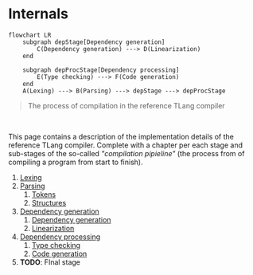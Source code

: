 Internals
=========

```mermaid
flowchart LR
	subgraph depStage[Dependency generation]
		C(Dependency generation) ---> D(Linearization)
	end

	subgraph depProcStage[Dependency processing]
		E(Type checking) ---> F(Code generation)
	end
	A(Lexing) ---> B(Parsing) ---> depStage ---> depProcStage
```

> The process of compilation in the reference TLang compiler

<br>

This page contains a description of the implementation details of the reference
TLang compiler. Complete with a chapter per each stage and sub-stages of the so-called
_"compilation pipieline"_ (the process from of compiling a program from start to finish).

1. [Lexing](lexing/)
2. [Parsing](parsing/)
	1. [Tokens](parsing/tokens.md)
	2. [Structures](parsing/structures/)
3. [Dependency generation]()
	1. [Dependency generation]()
	2. [Linearization]()
4. [Dependency processing]()
	1. [Type checking]()
	2. [Code generation]()
5. **TODO**: FInal stage